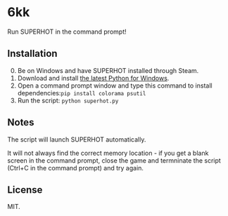 # 6kk

Run SUPERHOT in the command prompt!

## Installation

0. Be on Windows and have SUPERHOT installed through Steam.
1. Download and install [the latest Python for Windows](https://www.python.org/ftp/python/3.5.1/python-3.5.1.exe).
2. Open a command prompt window and type this command to install dependencies:`pip install colorama psutil`
3. Run the script: `python superhot.py`

## Notes

The script will launch SUPERHOT automatically.

It will not always find the correct memory location - if you get a blank screen in the command prompt, close the game and termninate the script (Ctrl+C in the command prompt) and try again.

## License

MIT.
